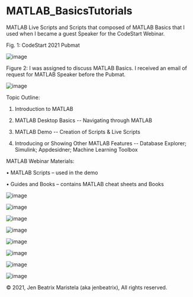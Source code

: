 # MATLAB_BasicsTutorials
MATLAB Live Scripts and Scripts that composed of MATLAB Basics that I used when I became a guest Speaker for the CodeStart Webinar.

Fig. 1: CodeStart 2021 Pubmat

![image](https://user-images.githubusercontent.com/82814920/171142874-0b485324-0e36-4f84-952e-c225608521ae.png)

Figure 2: I was assigned to discuss MATLAB Basics. I received an email of request for MATLAB Speaker before the Pubmat.

![image](https://user-images.githubusercontent.com/82814920/171143359-0d48bf80-e214-430b-ab70-e300b8ed789c.png)

Topic Outline:

1. Introduction to MATLAB

2. MATLAB Desktop Basics -- Navigating through MATLAB

3. MATLAB Demo -- Creation of Scripts & Live Scripts
    
4. Introducing or Showing Other MATLAB Features -- Database Explorer; Simulink; Appdesidner; Machine Learning Toolbox

MATLAB Webinar Materials:

• MATLAB Scripts – used in the demo

• Guides and Books – contains MATLAB cheat sheets and Books


![image](https://user-images.githubusercontent.com/82814920/171144225-85be35ff-7c35-42e2-a3f0-e2af0017decd.png)

![image](https://user-images.githubusercontent.com/82814920/171144434-779e48fc-5933-43c6-93f4-9b29180cdc5d.png)

![image](https://user-images.githubusercontent.com/82814920/171144555-1e410c62-a59c-4c31-ad51-cbbe84bcdfb6.png)

![image](https://user-images.githubusercontent.com/82814920/171144644-2e3ec5cc-a3d5-456b-b65a-a95dd08023a0.png)

![image](https://user-images.githubusercontent.com/82814920/171144699-d9a85d4b-522e-460c-9027-179cd66f682d.png)

![image](https://user-images.githubusercontent.com/82814920/171144772-c2b94cc3-f40a-483c-b0d9-e801b71cefb0.png)

![image](https://user-images.githubusercontent.com/82814920/171144859-25b09053-5833-43c1-bce6-70ebfd5415b6.png)

![image](https://user-images.githubusercontent.com/82814920/171144938-2a3859ab-4d06-4590-a346-666e3d94a8ce.png)

© 2021, Jen Beatrix Maristela (aka jenbeatrix), All rights reserved.
